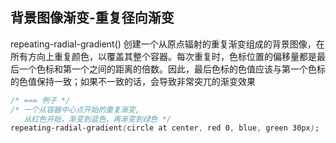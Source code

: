 
## 背景图像渐变-重复径向渐变
repeating-radial-gradient() 创建一个从原点辐射的重复渐变组成的背景图像，在所有方向上重复颜色，以覆盖其整个容器。每次重复时，色标位置的偏移量都是最后一个色标和第一个之间的距离的倍数。因此，最后色标的色值应该与第一个色标的色值保持一致；如果不一致的话，会导致非常突兀的渐变效果
```css
/* === 例子 */
/* 一个从容器中心点开始的重复渐变,
   从红色开始，渐变到蓝色，再渐变到绿色 */
repeating-radial-gradient(circle at center, red 0, blue, green 30px);
```